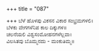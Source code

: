 +++
title = "087"

+++
ಬೆಳೆ ಹೊಳಪು ವಿಕಸನ ವಿಕಾರ ಸಂಭ್ರಮಗಳಲಿ।  
ಬೆಳಕು ವೇಗಗಳೆನಿಪ ಕಾಲ ದಿಕ್ಕುಗಳ॥  
ಚಲನೆಯಲಿ ವಿಶ್ವಸಂಮೋಹನಗಳೆಲ್ಲವಾ।  
ವಿಲಸಿತವು ಬೊಮ್ಮನದು - ಮಂಕುತಿಮ್ಮ॥  
